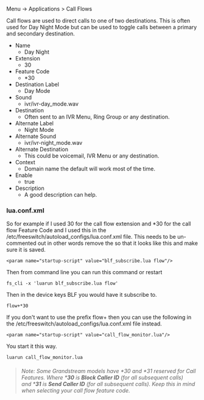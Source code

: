 Menu -> Applications > Call Flows

Call flows are used to direct calls to one of two destinations. This is often used for Day Night Mode but can be used to toggle calls between a primary and secondary destination.

-   Name
    -   Day Night
-   Extension
    -   30
-   Feature Code
    -   *30
-   Destination Label
    -   Day Mode
-   Sound
    -   ivr/ivr-day_mode.wav
-   Destination
    -   Often sent to an IVR Menu, Ring Group or any destination.
-   Alternate Label
    -   Night Mode
-   Alternate Sound
    -   ivr/ivr-night_mode.wav
-   Alternate Destination
    -   This could be voicemail, IVR Menu or any destination.
-   Context
    -   Domain name the default will work most of the time.
-   Enable
    -   true
-   Description
    -   A good description can help.

### lua.conf.xml

So for example if I used 30 for the call flow extension and *30 for the call flow Feature Code and I used this in the /etc/freeswitch/autoload_configs/lua.conf.xml file. This needs to be un-commented out in other words remove the <!-- and the --> so that it looks like this and make sure it is saved.

`<param name="startup-script" value="blf_subscribe.lua flow"/>`

Then from command line you can run this command or restart

`fs_cli -x 'luarun blf_subscribe.lua flow'`

Then in the device keys BLF you would have it subscribe to.

`flow+*30`

If you don't want to use the prefix flow+ then you can use the following in the /etc/freeswitch/autoload_configs/lua.conf.xml file instead.

`<param name="startup-script" value="call_flow_monitor.lua"/>`

You start it this way.

`luarun call_flow_monitor.lua`

> ###### Note: Some Grandstream models have *30 and *31 reserved for Call Features. Where ***30** is **Block Caller ID** (for all subsequent calls) and ***31** is **Send Caller ID** (for all subsequent calls). Keep this in mind when selecting your call flow feature code.
>
>